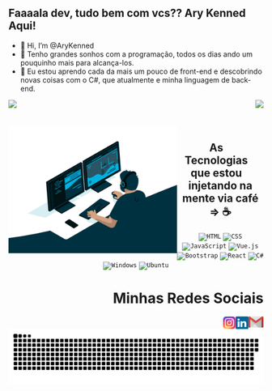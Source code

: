 ## Faaaala dev, tudo bem com vcs?? Ary Kenned Aqui!

- 👋 Hi, I’m @AryKenned
- 👀 Tenho grandes sonhos com a programação, todos os dias ando um pouquinho mais para alcança-los.
- 🌱 Eu estou aprendo cada da mais um pouco de front-end e descobrindo novas coisas com o C#, que atualmente e minha linguagem de back-end.

<div>
  <img  height="150em" src="https://github-readme-stats.vercel.app/api?username=AryKenned&show_icons=true&theme=great-gatsby&include_all_commits=true&count_private=true"/>
  <img align="right" height="150em" src="https://github-readme-stats.vercel.app/api/top-langs/?username=AryKenned&layout=compact&langs_count=16&theme=dracula"/>
</div>
<br>

<div  align="center"> 
  <div style="display: inline_block"><br>
    <img align="left" height="250" alt="coding-time" src="code.gif">
    <h2 align="center"> As Tecnologias que estou injetando na mente via café  =>   ☕  </h2>
    <div align="center">
	<code><img height="50" src="https://user-images.githubusercontent.com/25181517/192158954-f88b5814-d510-4564-b285-dff7d6400dad.png" alt="HTML" title="HTML" /></code>
	<code><img height="50" src="https://user-images.githubusercontent.com/25181517/183898674-75a4a1b1-f960-4ea9-abcb-637170a00a75.png" alt="CSS" title="CSS" /></code>
	<code><img height="50" src="https://user-images.githubusercontent.com/25181517/117447155-6a868a00-af3d-11eb-9cfe-245df15c9f3f.png" alt="JavaScript" title="JavaScript" /></code>
	<code><img height="50" src="https://user-images.githubusercontent.com/25181517/117448124-a2da9800-af3e-11eb-85d2-bd1b69b65603.png" alt="Vue.js" title="Vue.js" /></code>
	<code><img height="50" src="https://user-images.githubusercontent.com/25181517/183898054-b3d693d4-dafb-4808-a509-bab54cf5de34.png" alt="Bootstrap" title="Bootstrap" /></code>
	<code><img height="50" src="https://user-images.githubusercontent.com/25181517/183897015-94a058a6-b86e-4e42-a37f-bf92061753e5.png" alt="React" title="React" /></code>
	<code><img height="50" src="https://user-images.githubusercontent.com/25181517/121405384-444d7300-c95d-11eb-959f-913020d3bf90.png" alt="C#" title="C#" /></code>
	<code><img height="50" src="https://user-images.githubusercontent.com/25181517/186884150-05e9ff6d-340e-4802-9533-2c3f02363ee3.png" alt="Windows" title="Windows" /></code>
	<code><img height="50" src="https://user-images.githubusercontent.com/25181517/186884153-99edc188-e4aa-4c84-91b0-e2df260ebc33.png" alt="Ubuntu" title="Ubuntu" /></code>
</div>
   </div>
    
  
  <h1 align="right">Minhas Redes Sociais</h1>
    <a align="right"href = "mailto: arykenned27@gmail.com">
      <img align="right" width="30" src="gmail.svg">
    </a>
    <a href = "https://www.linkedin.com/in/ary-kenned-oliveira-de-abreu-53ba58172/">
      <img align="right" width="25" src="linkedin.svg">
    </a>
    <a href = "https://www.instagram.com/arykenned27/">
      <img align="right" width="25" src="instagram.png">
    </a>
</div>

![Snake animation](https://github.com/AryKenned/AryKenned/blob/output/github-contribution-grid-snake.svg)
